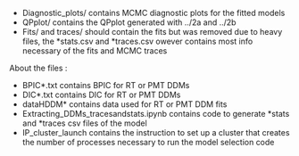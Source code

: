 - Diagnostic_plots/ contains MCMC diagnostic plots for the fitted models
- QPplot/ contains the QPplot generated with ../2a and ../2b
- Fits/ and traces/ should contain the fits but was removed due to heavy files, the *stats.csv and *traces.csv owever contains most info necessary of the fits and MCMC traces

About the files : 
- BPIC*.txt contains BPIC for RT or PMT DDMs
- DIC*.txt contains DIC for RT or PMT DDMs
- dataHDDM* contains data used for RT or PMT DDM fits 
- Extracting_DDMs_tracesandstats.ipynb contains code to generate *stats and *traces csv files of the model
- IP_cluster_launch contains the instruction to set up a cluster that creates the number of processes necessary to run the model selection code
